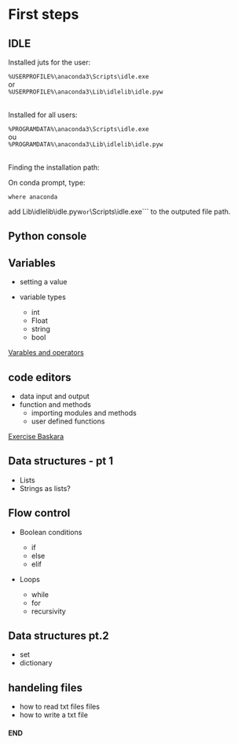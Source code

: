 # First steps

## IDLE

Installed juts for the user:

```%USERPROFILE%\anaconda3\Scripts\idle.exe``` <br> or <br> ```%USERPROFILE%\anaconda3\Lib\idlelib\idle.pyw```<br><br>

Installed for all users:

```%PROGRAMDATA%\anaconda3\Scripts\idle.exe``` <br> ou <br> ```%PROGRAMDATA%\anaconda3\Lib\idlelib\idle.pyw``` <br><br>


Finding the installation path:

On conda prompt, type:

```where anaconda```

add Lib\idlelib\idle.pyw``` or ```\Scripts\idle.exe``` to the outputed file path.

## Python console

## Variables

* setting a value

* variable types
    * int
    * Float
    * string
    * bool

[Varables and operators](./variaveis_e_operadores.ipynb)

## code editors

* data input and output
* function and methods
    * importing modules and methods
    * user defined functions

[Exercise Baskara](./Bhaskara.pdf)

## Data structures - pt 1

* Lists
* Strings as lists?
  
## Flow control

* Boolean conditions

    * if
    * else
    * elif

* Loops

    * while
    * for
    * recursivity

## Data structures pt.2

* set
* dictionary

## handeling files

* how to read txt files files
* how to write a txt file

#### END